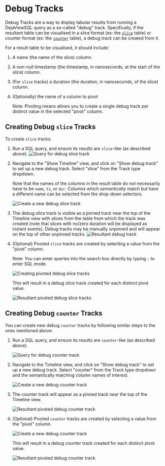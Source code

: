 # Debug Tracks

Debug Tracks are a way to display tabular results from running a DejaViewSQL
query as a so-called "debug" track. Specifically, if the resultant table can
be visualised in a slice format (ex: the
[`slice`](sql-tables.autogen#slice) table) or counter format
(ex: the [`counter`](sql-tables.autogen#counter) table),
a debug track can be created from it.

For a result table to be visualised, it should
include:

1. A name (the name of the slice) column.
1. A non-null timestamp (the timestamp, in nanoseconds, at the start of the
  slice) column.
1. (For `slice` tracks) a duration (the duration, in nanoseconds, of the slice)
   column.
1. (Optionally) the name of a column to pivot

    Note: Pivoting means allows you to create a single debug track per distinct
    value in the selected "pivot" column.

## Creating Debug `slice` Tracks

To create `slice` tracks:

1. Run a SQL query, and ensure its results are `slice`-like (as described
  above).
  ![Query for debug slice track](/docs/images/debug-tracks/slice-track-query.png)
1. Navigate to the "Show Timeline" view, and click on "Show debug track" to set
   up a new debug track. Select "slice" from the Track type dropdown.

   Note that the names of the columns in the result table do
   not necessarily have to be `name`, `ts`, or `dur`. Columns which
   _semantically_ match but have a different name can be selected from the
   drop-down selectors.

   ![Create a new debug slice track](/docs/images/debug-tracks/slice-track-create.png)

1. The debug slice track is visible as a pinned track near the top of the
   Timeline view with slices from the table from which the track was created
   (note that slices with no/zero duration will be displayed as instant events).
   Debug tracks may be manually unpinned and will appear on the top of other
   unpinned tracks.
   ![Resultant debug track](/docs/images/debug-tracks/slice-track-result.png)

1. (Optional) Pivoted `slice` tracks are created by selecting a value from the
   "pivot" column.

   Note: You can enter queries into the search box directly by typing `:` to
   enter SQL mode.

   ![Creating pivoted debug slice tracks](/docs/images/debug-tracks/pivot-slice-tracks-create.png)

   This will result in a debug slice track created for each distinct pivot
   value.

   ![Resultant pivoted debug slice tracks](/docs/images/debug-tracks/pivot-slice-tracks-results.png)

## Creating Debug `counter` Tracks

You can create new debug `counter` tracks by following similar steps to the ones
mentioned above:

1. Run a SQL query, and ensure its results are `counter`-like (as described
   above).

   ![Query for debug counter track](/docs/images/debug-tracks/counter-tracks-query.png)
1. Navigate to the Timeline view, and click on "Show debug track" to set up a
   new debug track. Select "counter" from the Track type dropdown and the
   semantically matching column names of interest.

   ![Create a new debug counter track](/docs/images/debug-tracks/counter-tracks-create.png)

1. The counter track will appear as a pinned track near the top of the Timeline view.

   ![Resultant pivoted debug counter track](/docs/images/debug-tracks/counter-tracks-results.png)

1. (Optional) Pivoted `counter` tracks are created by selecting a value from the
   "pivot" column.

   ![Create a new debug counter track](/docs/images/debug-tracks/pivot-counter-tracks-create.png)

   This will result in a debug counter track created for each distinct pivot
   value.

   ![Resultant pivoted debug counter track](/docs/images/debug-tracks/pivot-counter-tracks-results.png)

